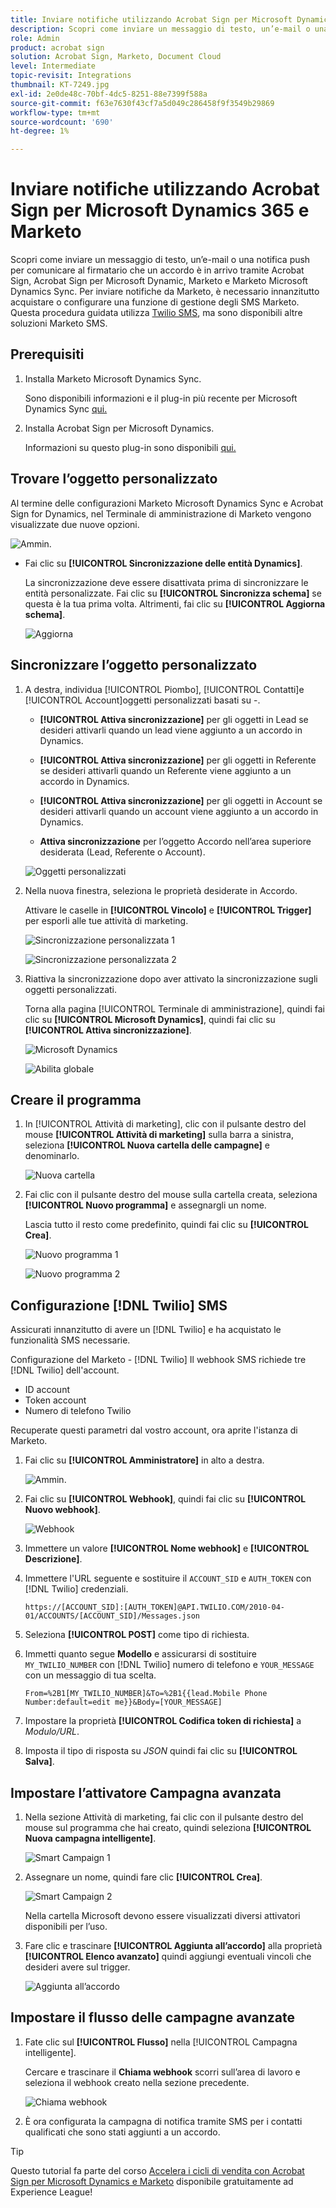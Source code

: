 ```yaml
---
title: Inviare notifiche utilizzando Acrobat Sign per Microsoft Dynamics 365 e Marketo
description: Scopri come inviare un messaggio di testo, un’e-mail o una notifica push per informare il firmatario che un accordo è in arrivo
role: Admin
product: acrobat sign
solution: Acrobat Sign, Marketo, Document Cloud
level: Intermediate
topic-revisit: Integrations
thumbnail: KT-7249.jpg
exl-id: 2e0de48c-70bf-4dc5-8251-88e7399f588a
source-git-commit: f63e7630f43cf7a5d049c286458f9f3549b29869
workflow-type: tm+mt
source-wordcount: '690'
ht-degree: 1%

---
```


# Inviare notifiche utilizzando Acrobat Sign per Microsoft Dynamics 365 e Marketo

Scopri come inviare un messaggio di testo, un’e-mail o una notifica push per comunicare al firmatario che un accordo è in arrivo tramite Acrobat Sign, Acrobat Sign per Microsoft Dynamic, Marketo e Marketo Microsoft Dynamics Sync. Per inviare notifiche da Marketo, è necessario innanzitutto acquistare o configurare una funzione di gestione degli SMS Marketo. Questa procedura guidata utilizza [Twilio SMS](https://launchpoint.marketo.com/twilio/twilio-sms-for-marketo/), ma sono disponibili altre soluzioni Marketo SMS.

## Prerequisiti

1. Installa Marketo Microsoft Dynamics Sync.

   Sono disponibili informazioni e il plug-in più recente per Microsoft Dynamics Sync [qui.](https://experienceleague.adobe.com/docs/marketo/using/product-docs/crm-sync/microsoft-dynamics/marketo-plugin-releases-for-microsoft-dynamics.html)

1. Installa Acrobat Sign per Microsoft Dynamics.

   Informazioni su questo plug-in sono disponibili [qui.](https://helpx.adobe.com/ca/sign/using/microsoft-dynamics-integration-installation-guide.html)

## Trovare l’oggetto personalizzato

Al termine delle configurazioni Marketo Microsoft Dynamics Sync e Acrobat Sign for Dynamics, nel Terminale di amministrazione di Marketo vengono visualizzate due nuove opzioni.

![Ammin.](assets/adminTerminal.png)

* Fai clic su **[!UICONTROL Sincronizzazione delle entità Dynamics]**.

   La sincronizzazione deve essere disattivata prima di sincronizzare le entità personalizzate. Fai clic su **[!UICONTROL Sincronizza schema]** se questa è la tua prima volta. Altrimenti, fai clic su **[!UICONTROL Aggiorna schema]**.

   ![Aggiorna](assets/refreshSchema.png)

## Sincronizzare l’oggetto personalizzato

1. A destra, individua [!UICONTROL Piombo], [!UICONTROL Contatti]e [!UICONTROL Account]oggetti personalizzati basati su -.

   * **[!UICONTROL Attiva sincronizzazione]** per gli oggetti in Lead se desideri attivarli quando un lead viene aggiunto a un accordo in Dynamics.

   * **[!UICONTROL Attiva sincronizzazione]** per gli oggetti in Referente se desideri attivarli quando un Referente viene aggiunto a un accordo in Dynamics.

   * **[!UICONTROL Attiva sincronizzazione]** per gli oggetti in Account se desideri attivarli quando un account viene aggiunto a un accordo in Dynamics.

   * **Attiva sincronizzazione** per l’oggetto Accordo nell’area superiore desiderata (Lead, Referente o Account).

   ![Oggetti personalizzati](assets/enableSyncDynamics.png)

1. Nella nuova finestra, seleziona le proprietà desiderate in Accordo.

   Attivare le caselle in **[!UICONTROL Vincolo]** e **[!UICONTROL Trigger]** per esporli alle tue attività di marketing.

   ![Sincronizzazione personalizzata 1](assets/entitySync1.png)

   ![Sincronizzazione personalizzata 2](assets/entitySync2.png)

1. Riattiva la sincronizzazione dopo aver attivato la sincronizzazione sugli oggetti personalizzati.

   Torna alla pagina [!UICONTROL Terminale di amministrazione], quindi fai clic su **[!UICONTROL Microsoft Dynamics]**, quindi fai clic su **[!UICONTROL Attiva sincronizzazione]**.

   ![Microsoft Dynamics](assets/microsoftDynamics.png)

   ![Abilita globale](assets/enableGlobalDynamics.png)

## Creare il programma

1. In [!UICONTROL Attività di marketing], clic con il pulsante destro del mouse **[!UICONTROL Attività di marketing]** sulla barra a sinistra, seleziona **[!UICONTROL Nuova cartella delle campagne]** e denominarlo.

   ![Nuova cartella](assets/newFolder.png)

1. Fai clic con il pulsante destro del mouse sulla cartella creata, seleziona **[!UICONTROL Nuovo programma]** e assegnargli un nome.

   Lascia tutto il resto come predefinito, quindi fai clic su **[!UICONTROL Crea]**.

   ![Nuovo programma 1](assets/newProgram1.png)

   ![Nuovo programma 2](assets/newProgram2.png)

## Configurazione [!DNL Twilio] SMS

Assicurati innanzitutto di avere un [!DNL Twilio] e ha acquistato le funzionalità SMS necessarie.

Configurazione del Marketo - [!DNL Twilio] Il webhook SMS richiede tre [!DNL Twilio] dell&#39;account.

* ID account
* Token account
* Numero di telefono Twilio

Recuperate questi parametri dal vostro account, ora aprite l&#39;istanza di Marketo.

1. Fai clic su **[!UICONTROL Amministratore]** in alto a destra.

   ![Ammin.](assets/adminTab.png)

1. Fai clic su **[!UICONTROL Webhook]**, quindi fai clic su **[!UICONTROL Nuovo webhook]**.

   ![Webhook](assets/webhooks.png)

1. Immettere un valore **[!UICONTROL Nome webhook]** e **[!UICONTROL Descrizione]**.

1. Immettere l&#39;URL seguente e sostituire il `ACCOUNT_SID` e `AUTH_TOKEN` con [!DNL Twilio] credenziali.

   ```
   https://[ACCOUNT_SID]:[AUTH_TOKEN]@API.TWILIO.COM/2010-04-01/ACCOUNTS/[ACCOUNT_SID]/Messages.json
   ```

1. Seleziona **[!UICONTROL POST]** come tipo di richiesta.

1. Immetti quanto segue **Modello** e assicurarsi di sostituire `MY_TWILIO_NUMBER` con [!DNL Twilio] numero di telefono e `YOUR_MESSAGE` con un messaggio di tua scelta.

   ```
   From=%2B1[MY_TWILIO_NUMBER]&To=%2B1{{lead.Mobile Phone Number:default=edit me}}&Body=[YOUR_MESSAGE]
   ```

1. Impostare la proprietà **[!UICONTROL Codifica token di richiesta]** a *Modulo/URL*.

1. Imposta il tipo di risposta su *JSON* quindi fai clic su **[!UICONTROL Salva]**.

## Impostare l’attivatore Campagna avanzata

1. Nella sezione Attività di marketing, fai clic con il pulsante destro del mouse sul programma che hai creato, quindi seleziona **[!UICONTROL Nuova campagna intelligente]**.

   ![Smart Campaign 1](assets/smartCampaign1.png)

1. Assegnare un nome, quindi fare clic **[!UICONTROL Crea]**.

   ![Smart Campaign 2](assets/smartCampaign3.png)

   Nella cartella Microsoft devono essere visualizzati diversi attivatori disponibili per l’uso.

1. Fare clic e trascinare **[!UICONTROL Aggiunta all’accordo]** alla proprietà **[!UICONTROL Elenco avanzato]** quindi aggiungi eventuali vincoli che desideri avere sul trigger.

   ![Aggiunta all’accordo](assets/addedToAgreementDynamics.png)

## Impostare il flusso delle campagne avanzate

1. Fate clic sul **[!UICONTROL Flusso]** nella [!UICONTROL Campagna intelligente].

   Cercare e trascinare il **Chiama webhook** scorri sull’area di lavoro e seleziona il webhook creato nella sezione precedente.

   ![Chiama webhook](assets/callWebhook.png)

1. È ora configurata la campagna di notifica tramite SMS per i contatti qualificati che sono stati aggiunti a un accordo.
>[!TIP]
>
>Questo tutorial fa parte del corso [Accelera i cicli di vendita con Acrobat Sign per Microsoft Dynamics e Marketo](https://experienceleague.adobe.com/?recommended=Sign-U-1-2021.1) disponibile gratuitamente ad Experience League!